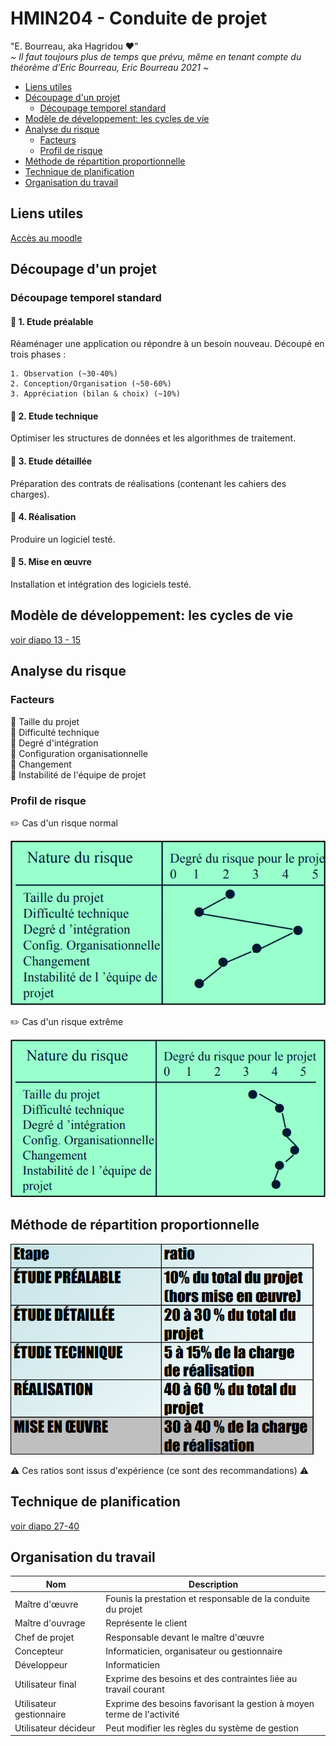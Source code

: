 # HMIN204 - Conduite de projet

"E. Bourreau, aka Hagridou :heart:"  
*~ Il faut toujours plus de temps que prévu, même en tenant compte du théorème d’Eric Bourreau, Eric Bourreau 2021 ~*

* [Liens utiles](#liens-utiles)
* [Découpage d'un projet](#découpage-dun-projet)
	* [Découpage temporel standard](#découpage-temporel-standard)
* [Modèle de développement: les cycles de vie](#modèle-de-développement-les-cycles-de-vie)
* [Analyse du risque](#analyse-du-risque)
	* [Facteurs](#facteurs)
	* [Profil de risque](#profil-de-risque)
* [Méthode de répartition proportionnelle](#méthode-de-répartition-proportionnelle)
* [Technique de planification](#technique-de-planification)
* [Organisation du travail](#organisation-du-travail)

## Liens utiles

[Accès au moodle](https://moodle.umontpellier.fr/course/view.php?id=6139)

## Découpage d'un projet

### Découpage temporel standard

#### 🚩 **1. Etude préalable**

Réaménager une application ou répondre à un besoin nouveau. Découpé en trois phases :

	1. Observation (~30-40%)
	2. Conception/Organisation (~50-60%)
	3. Appréciation (bilan & choix) (~10%)

#### 🚩 **2. Etude technique**

Optimiser les structures de données et les algorithmes de traitement.

#### 🚩 **3. Etude détaillée**

Préparation des contrats de réalisations (contenant les cahiers des charges).

#### 🚩 **4. Réalisation**

Produire un logiciel testé.

#### 🚩 **5. Mise en œuvre**

Installation et intégration des logiciels testé.

## Modèle de développement: les cycles de vie

[voir diapo 13 - 15](cours/Conduite%20de%20Projet%20HMIN204%20Cours.pdf)

## Analyse du risque

### Facteurs

🚸 Taille du projet  
🚸 Difficulté technique  
🚸 Degré d'intégration  
🚸 Configuration organisationnelle  
🚸 Changement  
🚸 Instabilité de l'équipe de projet

### Profil de risque

:pencil2: Cas d'un risque normal

![normal risk](imgs/rique_normal.png)

:pencil2: Cas d'un risque extrême

![extreme risk](imgs/rique_extreme.png)


## Méthode de répartition proportionnelle

![repartition method](imgs/method_repart.png)

:warning: Ces ratios sont issus d'expérience (ce sont des recommandations) :warning:

## Technique de planification

[voir diapo 27-40](cours/Conduite%20de%20Projet%20HMIN204%20Cours.pdf)

## Organisation du travail

| Nom                      | Description                                                           |
| ------------------------ | --------------------------------------------------------------------- |
| Maître d'œuvre           | Founis la prestation et responsable de la conduite du projet          |
| Maître d'ouvrage         | Représente le client                                                  |
| Chef de projet           | Responsable devant le maître d'œuvre                                  |
| Concepteur               | Informaticien, organisateur ou gestionnaire                           |
| Développeur              | Informaticien                                                         |
| Utilisateur final        | Exprime des besoins et des contraintes liée au travail courant        |
| Utilisateur gestionnaire | Exprime des besoins favorisant la gestion à moyen terme de l'activité |
| Utilisateur décideur     | Peut modifier les règles du système de gestion                        |